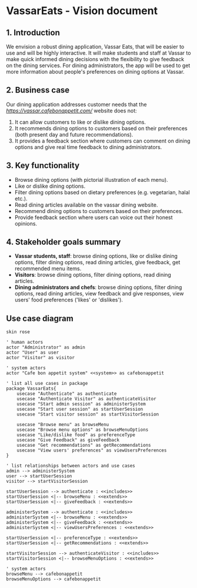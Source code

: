 # VassarEats - Vision document

## 1. Introduction

We envision a robust dining application, Vassar Eats, that will be easier to use and will be highly interactive. It will
make students and staff at Vassar to make quick informed dining decisions with the flexibility to give feedback on the 
dining services. For dining administrators, the app will be used to get more information about people's preferences on 
dining options at Vassar. 

## 2. Business case
Our dining application addresses customer needs that the *https://vassar.cafebonappetit.com/* website does not:
1. It can allow customers to like or dislike dining options.
2. It recommends dining options to customers based on their preferences (both present day and future recommendations). 
3. It provides a feedback section where customers can comment on dining options and give real time feedback to dining
administrators.

## 3. Key functionality
- Browse dining options (with pictorial illustration of each menu).
- Like or dislike dining options.
- Filter dining options based on dietary preferences (e.g. vegetarian, halal etc.).
- Read dining articles available on the vassar dining website.
- Recommend dining options to customers based on their preferences.
- Provide feedback section where users can voice out their honest opinions.

## 4. Stakeholder goals summary
- **Vassar students, staff**: browse dining options, like or dislike dining options, filter dining options, read dining 
articles, give feedback, get recommended menu items.
- **Visitors**: browse dining options, filter dining options, read dining articles.
- **Dining administrators and chefs**: browse dining options, filter dining options, read dining articles, view feedback
and give responses, view users' food preferences ('likes' or 'dislikes').

## Use case diagram

```plantuml
skin rose

' human actors
actor "Administrator" as admin
actor "User" as user
actor "Visitor" as visitor

' system actors
actor "Cafe bon appetit system" <<system>> as cafebonappetit

' list all use cases in package
package VassarEats{
    usecase "Authenticate" as authenticate
    usecase "Authenticate Visitor" as authenticateVisitor
    usecase "Start admin session" as administerSystem
    usecase "Start user session" as startUserSession
    usecase "Start visitor session" as startVisitorSession
    
    usecase "Browse menu" as browseMenu
    usecase "Browse menu options" as browseMenuOptions
    usecase "Like/dislike food" as preferenceType
    usecase "Give Feedback" as giveFeedback
    usecase "Get recommendations" as getRecommendations
    usecase "View users' preferences" as viewUsersPreferences
}

' list relationships between actors and use cases
admin --> administerSystem
user --> startUserSession
visitor --> startVisitorSession

startUserSession --> authenticate : <<includes>>
startUserSession <|-- browseMenu : <<extends>>
startUserSession <|-- giveFeedback : <<extends>>

administerSystem --> authenticate : <<includes>>
administerSystem <|-- browseMenu : <<extends>>
administerSystem <|-- giveFeedback : <<extends>>
administerSystem <|-- viewUsersPreferences : <<extends>>

startUserSession <|-- preferenceType : <<extends>>
startUserSession <|-- getRecommendations : <<extends>>

startVisitorSession --> authenticateVisitor : <<includes>>
startVisitorSession <|-- browseMenuOptions : <<extends>>

' system actors
browseMenu --> cafebonappetit
browseMenuOptions --> cafebonappetit
```
